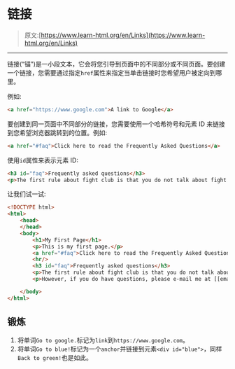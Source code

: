 # 链接

> 原文:[https://www.learn-html.org/en/Links](https://www.learn-html.org/en/Links)

* * *

链接(“锚”)是一小段文本，它会将您引导到页面中的不同部分或不同页面。要创建一个链接，您需要通过指定`href`属性来指定当单击链接时您希望用户被定向到哪里。

例如:

```html
<a href="https://www.google.com">A link to Google</a> 
```

要创建到同一页面中不同部分的链接，您需要使用一个哈希符号和元素 ID 来链接到您希望浏览器跳转到的位置。例如:

```html
<a href="#faq">Click here to read the Frequently Asked Questions</a> 
```

使用`id`属性来表示元素 ID:

```html
<h3 id="faq">Frequently asked questions</h3>
<p>The first rule about fight club is that you do not talk about fight club.</p> 
```

让我们试一试:

```html
<!DOCTYPE html>
<html>
    <head>
    </head>
    <body>
        <h1>My First Page</h1>
        <p>This is my first page.</p>
        <a href="#faq">Click here to read the Frequently Asked Questions</a>
        <hr/>
        <h3 id="faq">Frequently asked questions</h3>
        <p>The first rule about fight club is that you do not talk about fight club.</p>
        <p>However, if you do have questions, please e-mail me at [[email protected]](/cdn-cgi/l/email-protection)</p>

    </body>
</html> 
```

## 锻炼

1.  将单词`Go to google.`标记为`link`到`https://www.google.com`。
2.  将单词`Go to blue!`标记为一个`anchor`并链接到元素`<div id="blue">`，同样`Back to green!`也是如此。